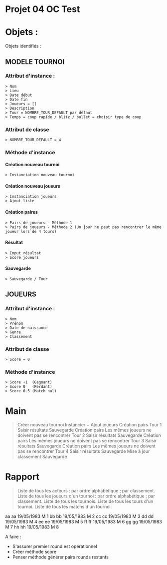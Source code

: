 
# Projet 04 OC Test

# Objets :
Objets identifiés :

## MODELE TOURNOI

### Attribut d'instance :

    > Nom
    > Lieu
    > Date début
    > Date fin
    > Joueurs = []
    > Description
    > Tour = NOMBRE_TOUR_DEFAULT par défaut
    > Temps = coup rapide / blitz / bullet = choisir type de coup

### Attribut de classe

    > NOMBRE_TOUR_DEFAULT = 4 
    

### Méthode d'instance 

#### Création nouveau tournoi

    > Instanciation nouveau tournoi 

#### Création nouveau joueurs

    > Instanciation joueurs
    > Ajout liste

#### Création paires

    > Pairs de joueurs - Méthode 1
    > Pairs de joueurs - Méthode 2 (Un jour ne peut pas rencontrer le même joueur lors de 4 tours)

#### Résultat

    > Input résultat
    > Score joueurs

#### Sauvegarde

    
    > Sauvegarde / Tour 

## JOUEURS

### Attribut d'instance :

    > Nom
    > Prénom
    > Date de naissance 
    > Genre 
    > Classement

### Attribut de classe

    > Score = 0

### Méthode d'instance 

    > Score +1  (Gagnant)
    > Score 0   (Perdant)
    > Score 0.5 (Match nul)

# Main 

> Créer nouveau tournoi 
> Instancier + Ajout joueurs 
> Création pairs
> Tour 1
> Saisir résultats
> Sauvegarde
> Création pairs 
> Les mêmes joueurs ne doivent pas se rencontrer
> Tour 2
> Saisir résultats
> Sauvegarde
> Création pairs 
> Les mêmes joueurs ne doivent pas se rencontrer
> Tour 3
> Saisir résultats
> Sauvegarde
> Création pairs 
> Les mêmes joueurs ne doivent pas se rencontrer
> Tour 4
> Saisir résultats
> Sauvegarde
> Mise à jour classement
> Sauvegarde



# Rapport 

> Liste de tous les acteurs :
    par ordre alphabétique ;
    par classement.
> Liste de tous les joueurs d'un tournoi :
    par ordre alphabétique ;
    par classement.
> Liste de tous les tournois.
> Liste de tous les tours d'un tournoi.
> Liste de tous les matchs d'un tournoi.


aa
aa
19/05/1983
M
1
bb
bb
19/05/1983
M
2
cc
cc
19/05/1983
M
3
dd
dd
19/05/1983
M
4
ee
ee
19/05/1983
M
5
ff
ff
19/05/1983
M
6
gg
gg
19/05/1983
M
7
hh
hh
19/05/1983
M
8


A faire :

- S'assurer premier round est opérationnel 
- Créer méthode score 
- Penser méthode générer pairs rounds restants 